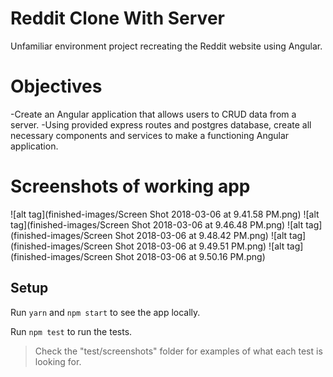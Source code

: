 # Reddit Clone With Server
Unfamiliar environment project recreating the Reddit website using Angular.  

# Objectives
-Create an Angular application that allows users to CRUD data from a server.
-Using provided express routes and postgres database, create all necessary components and services to make a functioning Angular application.

# Screenshots of working app
![alt tag](finished-images/Screen Shot 2018-03-06 at 9.41.58 PM.png)
![alt tag](finished-images/Screen Shot 2018-03-06 at 9.46.48 PM.png)
![alt tag](finished-images/Screen Shot 2018-03-06 at 9.48.42 PM.png)
![alt tag](finished-images/Screen Shot 2018-03-06 at 9.49.51 PM.png)
![alt tag](finished-images/Screen Shot 2018-03-06 at 9.50.16 PM.png)




## Setup

Run `yarn` and `npm start` to see the app locally.

Run `npm test` to run the tests.

> Check the "test/screenshots" folder for examples of what each test is looking for.
